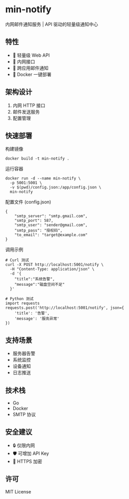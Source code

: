 # min-notify

内网邮件通知服务 | API 驱动的轻量级通知中心

## 特性
- 🚀 轻量级 Web API
- 🔗 内网接口
- 📧 跨应用邮件通知
- 🐳 Docker 一键部署

## 架构设计
1. 内网 HTTP 接口
2. 邮件发送服务
3. 配置管理

## 快速部署
构建镜像
```
docker build -t min-notify .
```


运行容器
```
docker run -d --name min-notify \
  -p 5001:5001 \
  -v $(pwd)/config.json:/app/config.json \
  min-notify
```

配置文件 (config.json)
```
{
    "smtp_server": "smtp.gmail.com",
    "smtp_port": 587,
    "smtp_user": "sender@gmail.com",
    "smtp_pass": "授权码",
    "to_email": "target@example.com"
}
```

调用示例
```
# Curl 测试
curl -X POST http://localhost:5001/notify \
  -H "Content-Type: application/json" \
  -d '{
    "title":"系统告警",
    "message":"磁盘空间不足"
  }'

# Python 测试
import requests
requests.post('http://localhost:5001/notify', json={
    'title': '告警',
    'message': '服务异常'
})
```

## 支持场景
- 服务器告警
- 系统监控
- 设备通知
- 日志推送

## 技术栈
- Go
- Docker
- SMTP 协议

## 安全建议
- 🔒 仅限内网
- 🛡️ 可增加 API Key
- 🔐 HTTPS 加密

## 许可
MIT License
